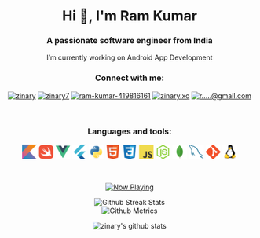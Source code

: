 <h1 align="center">Hi 👋, I'm Ram Kumar</h1>
<h3 align="center">A passionate software engineer from India</h3>
<p  align="center">
 I’m currently working on Android App Development

</p>
<h3 align="center">Connect with me:</h3>
<p align="center">
<a href="https://t.me/zinary" target="blank">
<img align="center" src="https://camo.githubusercontent.com/f4b401dd7cd9b7840fd31acafd49e151a80e4c9600bf219934461b96dd98e013/68747470733a2f2f6564656e742e6769746875622e696f2f537570657254696e7949636f6e732f696d616765732f7376672f74656c656772616d2e737667" alt="zinary" height="30" width="40" /></a>
<a href="https://twitter.com/zinary7" target="blank"><img align="center" src="https://camo.githubusercontent.com/35b0b8bfbd8840f35607fb56ad0a139047fd5d6e09ceb060c5c6f0a5abd1044c/68747470733a2f2f6564656e742e6769746875622e696f2f537570657254696e7949636f6e732f696d616765732f7376672f747769747465722e737667" alt="zinary7" height="30" width="40" /></a>
<a href="https://linkedin.com/in/ram-kumar-419816161" target="blank"><img align="center" src="https://camo.githubusercontent.com/c8a9c5b414cd812ad6a97a46c29af67239ddaeae08c41724ff7d945fb4c047e5/68747470733a2f2f6564656e742e6769746875622e696f2f537570657254696e7949636f6e732f696d616765732f7376672f6c696e6b6564696e2e737667" alt="ram-kumar-419816161" height="30" width="40" /></a>
<a href="https://instagram.com/zinary.xo" target="blank"><img align="center" src="https://camo.githubusercontent.com/c9dacf0f25a1489fdbc6c0d2b41cda58b77fa210a13a886d6f99e027adfbd358/68747470733a2f2f6564656e742e6769746875622e696f2f537570657254696e7949636f6e732f696d616765732f7376672f696e7374616772616d2e737667" alt="zinary.xo" height="30" width="40" /></a>
<a href="https://mailhide.io/e/mNwyVMy0" onclick="popup=window.open('https://mailhide.io/e/mNwyVMy0','mailhidepopup','width=580,height=635'); return false;" target="blank"><img align="center" src="https://camo.githubusercontent.com/4a3dd8d10a27c272fd04b2ce8ed1a130606f95ea6a76b5e19ce8b642faa18c27/68747470733a2f2f6564656e742e6769746875622e696f2f537570657254696e7949636f6e732f696d616765732f7376672f676d61696c2e737667" alt="r.....@gmail.com" height="30" width="40" /></a>
</p>
 <br>

<h3 align="center">Languages and tools:</h3>
<p align="center">
<img src=https://raw.githubusercontent.com/devicons/devicon/master/icons/kotlin/kotlin-original.svg alt=kotlin width="30" height="30"/>
<img src=https://raw.githubusercontent.com/devicons/devicon/master/icons/swift/swift-original.svg alt=python width="30" height="30"/>
<img src=https://raw.githubusercontent.com/devicons/devicon/master/icons/vuejs/vuejs-original.svg alt=python width="30" height="30"/>
<img src=https://raw.githubusercontent.com/devicons/devicon/master/icons/flutter/flutter-original.svg alt=python width="30" height="30"/>
<img src=https://raw.githubusercontent.com/devicons/devicon/master/icons/python/python-original.svg alt=python width="30" height="30"/>
<img src=https://raw.githubusercontent.com/devicons/devicon/master/icons/html5/html5-original.svg alt=html5 width="30" height="30"/>
<img src=https://raw.githubusercontent.com/devicons/devicon/master/icons/css3/css3-original.svg alt=css3 width="30" height="30"/>
<img src=https://raw.githubusercontent.com/devicons/devicon/master/icons/javascript/javascript-original.svg alt=javascript width="30" height="30"/>
<img src=https://raw.githubusercontent.com/devicons/devicon/master/icons/nodejs/nodejs-original.svg alt=nodejs width="30" height="30"/>
<img src=https://raw.githubusercontent.com/devicons/devicon/master/icons/mongodb/mongodb-original.svg alt=mongodb width="30" height="30"/>
<img src=https://raw.githubusercontent.com/devicons/devicon/master/icons/mysql/mysql-original.svg alt=express width="30" height="30"/>
<img src=https://raw.githubusercontent.com/devicons/devicon/master/icons/git/git-original.svg alt=git width="30" height="30"/>
<img src=https://raw.githubusercontent.com/devicons/devicon/master/icons/linux/linux-original.svg alt=linux width="30" height="30"/>
</p>

<br>

 <p align="center">
 <a  href="https://spotify-now-playing-zinary.vercel.app/now-playing?open">
    <img src="https://spotify-now-playing-zinary.vercel.app/now-playing" width="256" height="64" alt="Now Playing">
</a>
 </p>
<p align="center">

 <img width="500" src="https://github-readme-streak-stats.herokuapp.com/?user=zinary" alt="Github Streak Stats">
 <br>
 <img width="500" src="https://metrics.lecoq.io/zinary" alt="Github Metrics">
  
 <br>
<p align="center">
  <img width="500" alt="zinary's github stats" src="https://github-readme-stats.vercel.app/api?username=zinary&&show_icons=true&title_color=ffffff&icon_color=bb2acf&text_color=daf7dc&bg_color=151515" ><br><br>
  
 </p>


